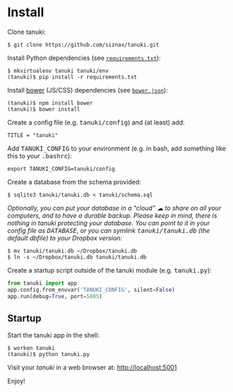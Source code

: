 Install
================================================================

Clone tanuki:

```shell
$ git clone https://github.com/siznax/tanuki.git
```


Install Python dependencies (see [`requirements.txt`](https://github.com/siznax/tanuki/blob/master/requirements.txt)):

```shell
$ mkvirtualenv tanuki tanuki/env
(tanuki)$ pip install -r requirements.txt
```


Install [bower](http://bower.io/) (JS/CSS) dependencies (see [`bower.json`](https://github.com/siznax/tanuki/blob/master/requirements.txt)):

```shell
(tanuki)$ npm install bower
(tanuki)$ bower install
```


Create a config file (e.g. <tt>tanuki/config</tt>) and (at least) add:

```shell
TITLE = "tanuki"
```

Add <tt>TANUKI_CONFIG</tt> to your environment (e.g. in bash, add
something like this to your <tt>.bashrc</tt>):

```shell
export TANUKI_CONFIG=tanuki/config
```


Create a database from the schema provided:

```shell
$ sqlite3 tanuki/tanuki.db < tanuki/schema.sql
```


_Optionally, you can put your database in a "cloud" &#x2601; to share
on all your computers, and to have a durable backup. Please keep in
mind, there is nothing in tanuki protecting your database. You can
point to it in your config file as <tt>DATABASE</tt>, or you can
symlink <tt>tanuki/tanuki.db</tt> (the default dbfile) to your Dropbox
version:_ 

```shell
$ mv tanuki/tanuki.db ~/Dropbox/tanuki.db    
$ ln -s ~/Dropbox/tanuki.db tanuki/tanuki.db
```


Create a startup script outside of the tanuki module
(e.g. <tt>tanuki.py</tt>): 

```python
from tanuki import app
app.config.from_envvar('TANUKI_CONFIG', silent=False)
app.run(debug=True, port=5005)
```


## Startup

Start the tanuki app in the shell:

```shell
$ workon tanuki
(tanuki)$ python tanuki.py
```

Visit your _tanuki_ in a web browser at: <http://localhost:5001>

Enjoy!
